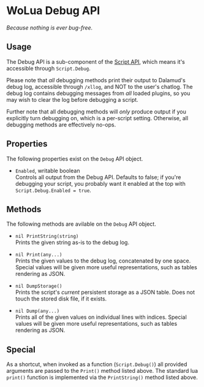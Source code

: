 # WoLua Debug API
_Because nothing is ever bug-free._

## Usage
The Debug API is a sub-component of the [Script API](script.md), which means it's accessible through `Script.Debug`.

Please note that _all_ debugging methods print their output to Dalamud's debug log, accessible through `/xllog`, and NOT to the user's chatlog. The debug log contains debugging messages from _all_ loaded plugins, so you may wish to clear the log before debugging a script.

Further note that all debugging methods will _only_ produce output if you explicitly turn debugging on, which is a per-script setting. Otherwise, all debugging methods are effectively no-ops.

## Properties
The following properties exist on the `Debug` API object.

- `Enabled`, writable boolean\
  Controls all output from the Debug API. Defaults to false; if you're debugging your script, you probably want it enabled at the top with `Script.Debug.Enabled = true`.

## Methods
The following methods are avilable on the `Debug` API object.

- `nil PrintString(string)`\
  Prints the given string as-is to the debug log.

- `nil Print(any...)`\
  Prints the given values to the debug log, concatenated by one space. Special values will be given more useful representations, such as tables rendering as JSON.

- `nil DumpStorage()`\
  Prints the script's _current_ persistent storage as a JSON table. Does not touch the stored disk file, if it exists.

- `nil Dump(any...)`\
  Prints all of the given values on individual lines with indices. Special values will be given more useful representations, such as tables rendering as JSON.

## Special
As a shortcut, when invoked as a function (`Script.Debug()`) all provided arguments are passed to the `Print()` method listed above. The standard lua `print()` function is implemented via the `PrintString()` method listed above.
